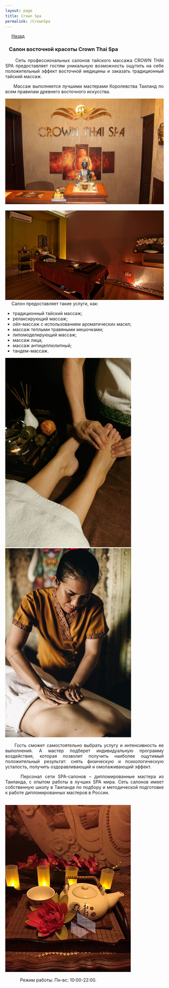 ```yaml
---
layout: page
title: Crown Spa
permalink: /CrownSpa
---
```


&nbsp;&nbsp;&nbsp;&nbsp;&nbsp;[Назад](/zdorovii_turism.md)

### &nbsp;&nbsp;&nbsp;Салон восточной красоты Crown Thai Spa
<p style="text-align:  justify;">
&nbsp;&nbsp;&nbsp;&nbsp;&nbsp;Сеть профессиональных салонов тайского массажа CROWN THAI SPA предоставляет гостям уникальную возможность ощутить на себе положительный эффект восточной медицины и заказать традиционный тайский массаж.
</p>
<p style="text-align:  justify;">
&nbsp;&nbsp;&nbsp;&nbsp;&nbsp;Массаж выполняется лучшими мастерами Королевства Таиланд по всем правилам древнего восточного искусства.
</p>

![корона](/images/crown.jpg)&nbsp; ![корона](/images/crown_2.jpg)
&nbsp;&nbsp;&nbsp;&nbsp;&nbsp;Салон предоставляет такие услуги, как: 
- традиционный тайский массаж;
- релаксирующий массаж;
- ойл-массаж с использованием ароматических масел;
- массаж теплыми травяными мешочками;
- липомоделирующий массаж;
- массаж лица;
- массаж антицеллюлитный;
- тандем-массаж.

<img src="/images/crown_4.jpg" alt="корона" width="400"/>&nbsp;&nbsp;<img src="/images/crown_5.jpg" alt="корона" width="400"/>
<p style="text-align:  justify;">
&nbsp;&nbsp;&nbsp;&nbsp;&nbsp;Гость сможет самостоятельно выбрать услугу и интенсивность ее выполнения. А мастер подберет индивидуальную программу воздействия, которая позволит получить наиболее ощутимый положительный результат: снять физическую и психологическую усталость, получить оздоравливающий и омолаживающий эффект.
</p>
<p style="text-align:  justify;">
&nbsp;&nbsp;&nbsp;&nbsp;&nbsp;Персонал сети SPA-салонов – дипломированные мастера из Таиланда, с опытом работы в лучших SPA мира. Сеть салонов имеет собственную школу в Таиланде по подбору и методической подготовке к работе дипломированных мастеров в России.
</p>

&nbsp;&nbsp;&nbsp;&nbsp;&nbsp;&nbsp;&nbsp;&nbsp;&nbsp;&nbsp;&nbsp;&nbsp;&nbsp;&nbsp;&nbsp;&nbsp;&nbsp;&nbsp;&nbsp;&nbsp;&nbsp;&nbsp;&nbsp;&nbsp;&nbsp;&nbsp;&nbsp;&nbsp;&nbsp;&nbsp;&nbsp;&nbsp;&nbsp;&nbsp;&nbsp;&nbsp;&nbsp;&nbsp;&nbsp;&nbsp;![корона](/images/crown_3.jpg) 

&nbsp;&nbsp;&nbsp;&nbsp;&nbsp;&nbsp;&nbsp;&nbsp;&nbsp;&nbsp;&nbsp;&nbsp;Режим работы: Пн-вс: 10:00-22:00.